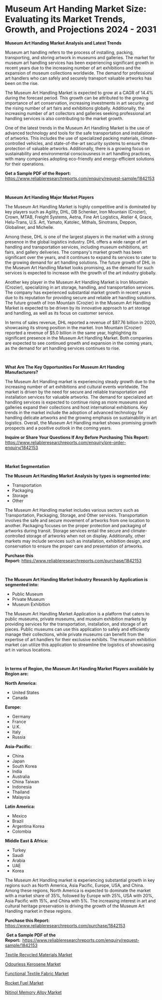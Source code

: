 <p><h1>Museum Art Handing Market Size: Evaluating its Market Trends, Growth, and Projections 2024 - 2031</h1></p><p><strong>Museum Art Handing Market Analysis and Latest Trends</strong></p>
<p><p>Museum art handling refers to the process of installing, packing, transporting, and storing artwork in museums and galleries. The market for museum art handling services has been experiencing significant growth in recent years due to the increasing number of art exhibitions and the expansion of museum collections worldwide. The demand for professional art handlers who can safely and securely transport valuable artworks has been on the rise.</p><p>The Museum Art Handling Market is expected to grow at a CAGR of 14.4% during the forecast period. This growth can be attributed to the growing importance of art conservation, increasing investments in art security, and the rising number of art fairs and exhibitions globally. Additionally, the increasing number of art collectors and galleries seeking professional art handling services is also contributing to the market growth.</p><p>One of the latest trends in the Museum Art Handling Market is the use of advanced technology and tools for the safe transportation and installation of artworks. This includes the use of specialized packing materials, climate-controlled vehicles, and state-of-the-art security systems to ensure the protection of valuable artworks. Additionally, there is a growing focus on sustainability and environmental consciousness in art handling practices, with many companies adopting eco-friendly and energy-efficient solutions for their operations.</p></p>
<p><strong>Get a Sample PDF of the Report:&nbsp;</strong> <a href="https://www.reliableresearchreports.com/enquiry/request-sample/1842153">https://www.reliableresearchreports.com/enquiry/request-sample/1842153</a></p>
<p>&nbsp;</p>
<p><strong>Museum Art Handing Major Market Players</strong></p>
<p><p>The Museum Art Handling Market is highly competitive and is dominated by key players such as Agility, DHL, DB Schenker, Iron Mountain (Crozier), Crown, MTAB, Freight Systems, Aetna, Fine Art Logistics, Atelier 4, Grace, Helu-Trans, U.S. Art, Yamato, Katolec, Mithals, Sinotrans, Deppon, Globaliner, and Michelle.</p><p>Among these, DHL is one of the largest players in the market with a strong presence in the global logistics industry. DHL offers a wide range of art handling and transportation services, including museum exhibitions, art fairs, and gallery deliveries. The company's market growth has been significant over the years, and it continues to expand its services to cater to the growing demand for art handling solutions. The future growth of DHL in the Museum Art Handling Market looks promising, as the demand for such services is expected to increase with the growth of the art industry globally.</p><p>Another key player in the Museum Art Handling Market is Iron Mountain (Crozier), specializing in art storage, handling, and transportation services. The company has experienced substantial market growth in recent years due to its reputation for providing secure and reliable art handling solutions. The future growth of Iron Mountain (Crozier) in the Museum Art Handling Market is expected to be driven by its innovative approach to art storage and handling, as well as its focus on customer service.</p><p>In terms of sales revenue, DHL reported a revenue of $87.76 billion in 2020, showcasing its strong position in the market. Iron Mountain (Crozier) reported a revenue of $5.0 billion in the same year, highlighting its significant presence in the Museum Art Handling Market. Both companies are expected to see continued growth and expansion in the coming years, as the demand for art handling services continues to rise.</p></p>
<p>&nbsp;</p>
<p><strong>What Are The Key Opportunities For Museum Art Handing Manufacturers?</strong></p>
<p><p>The Museum Art Handling market is experiencing steady growth due to the increasing number of art exhibitions and cultural events worldwide. The market is driven by the need for secure and reliable transportation and installation services for valuable artworks. The demand for specialized art handling services is expected to continue rising as more museums and galleries expand their collections and host international exhibitions. Key trends in the market include the adoption of advanced technology for handling delicate artworks and the growing emphasis on sustainability in art logistics. Overall, the Museum Art Handling market shows promising growth prospects and a positive outlook in the coming years.</p></p>
<p><strong>Inquire or Share Your Questions If Any Before Purchasing This Report:</strong> <a href="https://www.reliableresearchreports.com/enquiry/pre-order-enquiry/1842153">https://www.reliableresearchreports.com/enquiry/pre-order-enquiry/1842153</a></p>
<p>&nbsp;</p>
<p><strong>Market Segmentation</strong></p>
<p><strong>The Museum Art Handing Market Analysis by types is segmented into:</strong></p>
<p><ul><li>Transportation</li><li>Packaging</li><li>Storage</li><li>Other</li></ul></p>
<p><p>The Museum Art Handling market includes various sectors such as Transportation, Packaging, Storage, and Other services. Transportation involves the safe and secure movement of artworks from one location to another. Packaging focuses on the proper protection and packaging of artworks during transit. Storage services entail the secure and climate-controlled storage of artworks when not on display. Additionally, other markets may include services such as installation, exhibition design, and conservation to ensure the proper care and presentation of artworks.</p></p>
<p><strong>Purchase this Report:&nbsp;</strong><a href="https://www.reliableresearchreports.com/purchase/1842153">https://www.reliableresearchreports.com/purchase/1842153</a></p>
<p>&nbsp;</p>
<p><strong>The Museum Art Handing Market Industry Research by Application is segmented into:</strong></p>
<p><ul><li>Public Museum</li><li>Private Museum</li><li>Museum Exhibition</li></ul></p>
<p><p>The Museum Art Handling Market Application is a platform that caters to public museums, private museums, and museum exhibition markets by providing services for the transportation, installation, and storage of art pieces. Public museums can use this application to safely and efficiently manage their collections, while private museums can benefit from the expertise of art handlers for their exclusive exhibits. The museum exhibition market can utilize this application to streamline the logistics of showcasing art in various locations.</p></p>
<p>&nbsp;</p>
<p><strong>In terms of Region, the Museum Art Handing Market Players available by Region are:</strong></p>
<p>
    <p> <strong> North America: </strong>
        <ul>
            <li>United States</li>
            <li>Canada</li>
        </ul>
        </p> 
    <p> <strong> Europe: </strong>
        <ul>
            <li>Germany</li>
            <li>France</li>
            <li>U.K.</li>
            <li>Italy</li>
            <li>Russia</li>
        </ul>
        </p> 
    <p> <strong> Asia-Pacific: </strong>
        <ul>
            <li>China</li>
            <li>Japan</li>
            <li>South Korea</li>
            <li>India</li>
            <li>Australia</li>
            <li>China Taiwan</li>
            <li>Indonesia</li>
            <li>Thailand</li>
            <li>Malaysia</li>
        </ul>
        </p> 
    <p> <strong> Latin America: </strong>
        <ul>
            <li>Mexico</li>
            <li>Brazil</li>
            <li>Argentina Korea</li>
            <li>Colombia</li>
        </ul>
        </p> 
    <p> <strong> Middle East & Africa: </strong>
        <ul>
            <li>Turkey</li>
            <li>Saudi</li>
            <li>Arabia</li>
            <li>UAE</li>
            <li>Korea</li>
        </ul>
    </p>
    </p>
<p><p>The Museum Art Handling market is experiencing substantial growth in key regions such as North America, Asia Pacific, Europe, USA, and China. Among these regions, North America is expected to dominate the market with a market share of 35%, followed by Europe with 25%, USA with 20%, Asia Pacific with 15%, and China with 5%. The increasing interest in art and cultural heritage preservation is driving the growth of the Museum Art Handling market in these regions.</p></p>
<p><strong>Purchase this Report: </strong><a href="https://www.reliableresearchreports.com/purchase/1842153">https://www.reliableresearchreports.com/purchase/1842153</a></p>
<p>&nbsp;<strong>Get a Sample PDF of the Report:&nbsp;&nbsp;</strong><a href="https://www.reliableresearchreports.com/enquiry/request-sample/1842153">https://www.reliableresearchreports.com/enquiry/request-sample/1842153</a></p>
<p><strong></strong></p>
<p><p><a href="https://medium.com/@geovanyjast76845/textile-recycled-materials-market-analysis-its-cagr-market-segmentation-and-global-industry-5b0789fd3006">Textile Recycled Materials Market</a></p><p><a href="https://medium.com/@geovanyjast76845/odourless-kerosene-market-exploring-market-share-market-trends-and-future-growth-db17f873a9d1">Odourless Kerosene Market</a></p><p><a href="https://medium.com/@geovanyjast76845/functional-textile-fabric-market-furnishes-information-on-market-share-market-trends-and-market-9847b9f735dd">Functional Textile Fabric Market</a></p><p><a href="https://medium.com/@geovanyjast76845/rocket-fuel-market-size-cagr-trends-2024-2030-b23f8be3830c">Rocket Fuel Market</a></p><p><a href="https://medium.com/@geovanyjast76845/nitinol-memory-alloy-nbsp-market-focuses-on-market-share-size-and-projected-forecast-till-2031-1144b0f41c66">Nitinol Memory Alloy Market</a></p></p>